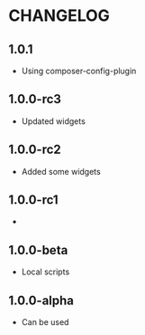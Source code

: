 CHANGELOG
==============

1.0.1
-----------------
  * Using composer-config-plugin
  
1.0.0-rc3
-----------------
  * Updated widgets

1.0.0-rc2
-----------------
  * Added some widgets

1.0.0-rc1
-----------------
  *

1.0.0-beta
-----------------
  * Local scripts

1.0.0-alpha
-----------------
  * Can be used
